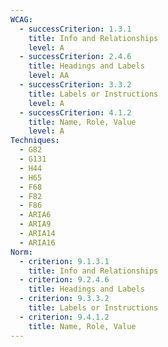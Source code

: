 ```yaml
---
WCAG:
  - successCriterion: 1.3.1
    title: Info and Relationships
    level: A
  - successCriterion: 2.4.6
    title: Headings and Labels
    level: AA
  - successCriterion: 3.3.2
    title: Labels or Instructions
    level: A
  - successCriterion: 4.1.2
    title: Name, Role, Value
    level: A
Techniques:
  - G82
  - G131
  - H44
  - H65
  - F68
  - F82
  - F86
  - ARIA6
  - ARIA9
  - ARIA14
  - ARIA16
Norm:
  - criterion: 9.1.3.1
    title: Info and Relationships
  - criterion: 9.2.4.6
    title: Headings and Labels
  - criterion: 9.3.3.2
    title: Labels or Instructions
  - criterion: 9.4.1.2
    title: Name, Role, Value
---
```

